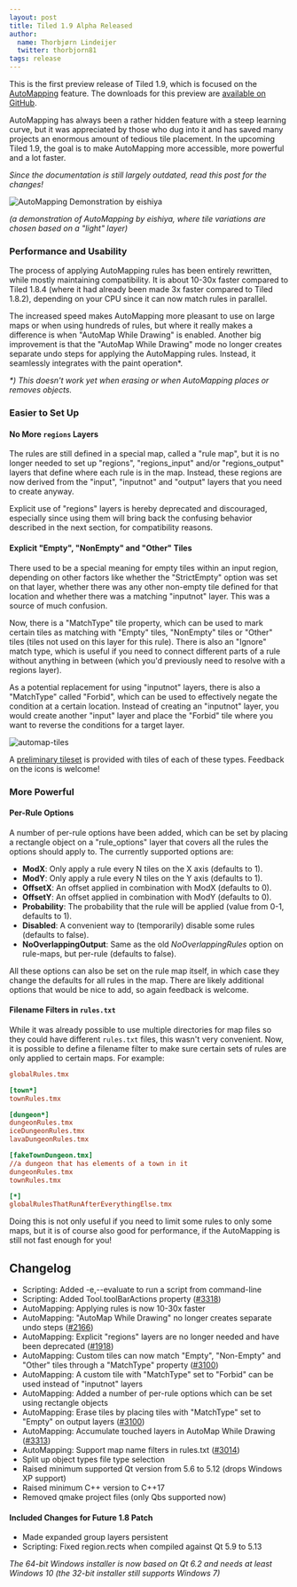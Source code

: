 ```yaml
---
layout: post
title: Tiled 1.9 Alpha Released
author:
  name: Thorbjørn Lindeijer
  twitter: thorbjorn81
tags: release
---
```


This is the first preview release of Tiled 1.9, which is focused on the [AutoMapping](https://doc.mapeditor.org/de/latest/manual/automapping/) feature. The downloads for this preview are [available on GitHub](https://github.com/mapeditor/tiled/releases/tag/v1.8.90).

AutoMapping has always been a rather hidden feature with a steep learning curve, but it was appreciated by those who dug into it and has saved many projects an enormous amount of tedious tile placement. In the upcoming Tiled 1.9, the goal is to make AutoMapping more accessible, more powerful and a lot faster.

_Since the documentation is still largely outdated, read this post for the changes!_

![AutoMapping Demonstration by eishiya](/img/posts/2022-04-automapping-by-eishiya.gif)

_(a demonstration of AutoMapping by eishiya, where tile variations are chosen based on a "light" layer)_

### Performance and Usability

The process of applying AutoMapping rules has been entirely rewritten, while mostly maintaining compatibility. It is about 10-30x faster compared to Tiled 1.8.4 (where it had already been made 3x faster compared to Tiled 1.8.2), depending on your CPU since it can now match rules in parallel.

The increased speed makes AutoMapping more pleasant to use on large maps or when using hundreds of rules, but where it really makes a difference is when "AutoMap While Drawing" is enabled. Another big improvement is that the "AutoMap While Drawing" mode no longer creates separate undo steps for applying the AutoMapping rules. Instead, it seamlessly integrates with the paint operation\*.

_*) This doesn't work yet when erasing or when AutoMapping places or removes objects._

### Easier to Set Up

#### No More `regions` Layers

The rules are still defined in a special map, called a "rule map", but it is no longer needed to set up "regions", "regions_input" and/or "regions_output" layers that define where each rule is in the map. Instead, these regions are now derived from the "input", "inputnot" and "output" layers that you need to create anyway.

Explicit use of "regions" layers is hereby deprecated and discouraged, especially since using them will bring back the confusing behavior described in the next section, for compatibility reasons.

#### Explicit "Empty", "NonEmpty" and "Other" Tiles

There used to be a special meaning for empty tiles within an input region, depending on other factors like whether the "StrictEmpty" option was set on that layer, whether there was any other non-empty tile defined for that location and whether there was a matching "inputnot" layer. This was a source of much confusion.

Now, there is a "MatchType" tile property, which can be used to mark certain tiles as matching with "Empty" tiles, "NonEmpty" tiles or "Other" tiles (tiles not used on this layer for this rule). There is also an "Ignore" match type, which is useful if you need to connect different parts of a rule without anything in between (which you'd previously need to resolve with a regions layer).

As a potential replacement for using "inputnot" layers, there is also a "MatchType" called "Forbid", which can be used to effectively negate the condition at a certain location. Instead of creating an "inputnot" layer, you would create another "input" layer and place the "Forbid" tile where you want to reverse the conditions for a target layer.

![automap-tiles](https://raw.githubusercontent.com/mapeditor/tiled/accee950b4a9b84249038496afe778cf791283d7/src/tiled/images/scalable/automap-tiles.svg)

A [preliminary tileset](https://github.com/mapeditor/tiled/blob/accee950b4a9b84249038496afe778cf791283d7/tests/automapping/automap-tiles.tsx) is provided with tiles of each of these types. Feedback on the icons is welcome!

### More Powerful

#### Per-Rule Options

A number of per-rule options have been added, which can be set by placing a rectangle object on a "rule_options" layer that covers all the rules the options should apply to. The currently supported options are:

* **ModX**: Only apply a rule every N tiles on the X axis (defaults to 1).
* **ModY**: Only apply a rule every N tiles on the Y axis (defaults to 1).
* **OffsetX**: An offset applied in combination with ModX (defaults to 0).
* **OffsetY**: An offset applied in combination with ModY (defaults to 0).
* **Probability**: The probability that the rule will be applied (value from 0-1, defaults to 1).
* **Disabled**: A convenient way to (temporarily) disable some rules (defaults to false).
* **NoOverlappingOutput**: Same as the old *NoOverlappingRules* option on rule-maps, but per-rule (defaults to false).

All these options can also be set on the rule map itself, in which case they change the defaults for all rules in the map. There are likely additional options that would be nice to add, so again feedback is welcome.

#### Filename Filters in `rules.txt`

While it was already possible to use multiple directories for map files so they could have different `rules.txt` files, this wasn't very convenient. Now, it is possible to define a filename filter to make sure certain sets of rules are only applied to certain maps. For example:

```ini
globalRules.tmx

[town*]
townRules.tmx

[dungeon*]
dungeonRules.tmx
iceDungeonRules.tmx
lavaDungeonRules.tmx

[fakeTownDungeon.tmx]
//a dungeon that has elements of a town in it
dungeonRules.tmx
townRules.tmx

[*]
globalRulesThatRunAfterEverythingElse.tmx
```

Doing this is not only useful if you need to limit some rules to only some maps, but it is of course also good for performance, if the AutoMapping is still not fast enough for you!

## Changelog

*   Scripting: Added -e,--evaluate to run a script from command-line
*   Scripting: Added Tool.toolBarActions property ([#3318](https://github.com/mapeditor/tiled/issues/3318))
*   AutoMapping: Applying rules is now 10-30x faster
*   AutoMapping: "AutoMap While Drawing" no longer creates separate undo steps ([#2166](https://github.com/mapeditor/tiled/issues/2166))
*   AutoMapping: Explicit "regions" layers are no longer needed and have been deprecated ([#1918](https://github.com/mapeditor/tiled/issues/1918))
*   AutoMapping: Custom tiles can now match "Empty", "Non-Empty" and "Other" tiles through a "MatchType" property ([#3100](https://github.com/mapeditor/tiled/issues/3100))
*   AutoMapping: A custom tile with "MatchType" set to "Forbid" can be used instead of "inputnot" layers
*   AutoMapping: Added a number of per-rule options which can be set using rectangle objects
*   AutoMapping: Erase tiles by placing tiles with "MatchType" set to "Empty" on output layers ([#3100](https://github.com/mapeditor/tiled/issues/3100))
*   AutoMapping: Accumulate touched layers in AutoMap While Drawing ([#3313](https://github.com/mapeditor/tiled/issues/3313))
*   AutoMapping: Support map name filters in rules.txt ([#3014](https://github.com/mapeditor/tiled/issues/3014))
*   Split up object types file type selection
*   Raised minimum supported Qt version from 5.6 to 5.12 (drops Windows XP support)
*   Raised minimum C++ version to C++17
*   Removed qmake project files (only Qbs supported now)

#### Included Changes for Future 1.8 Patch

* Made expanded group layers persistent
* Scripting: Fixed region.rects when compiled against Qt 5.9 to 5.13

_The 64-bit Windows installer is now based on Qt 6.2 and needs at least Windows 10 (the 32-bit installer still supports Windows 7)_
